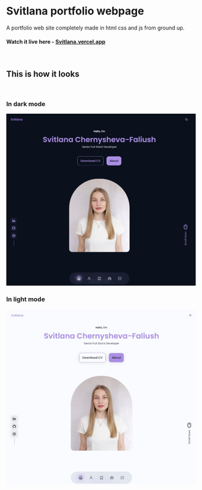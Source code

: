 # Svitlana portfolio webpage

A portfolio web site completely made in html css and js from ground up.

#### Watch it live here - [Svitlana.vercel.app](https://svitlana1-polaris-projects-a9618823.vercel.app/)

<br>

## This is how it looks

<br>

### In dark mode

![In dark mode](./preview/svitlana-dark.png)

### In light mode

![In light mode](./preview/svitlana-light.png)
